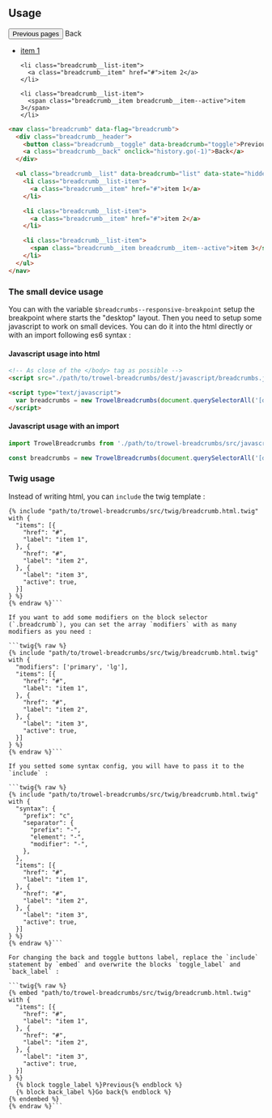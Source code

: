 ## Usage

<div class="preview">
<nav class="breadcrumb" data-flag="breadcrumb">
  <div class="breadcrumb__header">
    <button class="breadcrumb__toggle" data-breadcrumb="toggle">Previous pages</button>
    <a class="breadcrumb__back" onclick="history.go(-1)">Back</a>
  </div>

  <ul class="breadcrumb__list" data-breadcrumb="list" data-state="hidden">
    <li class="breadcrumb__list-item">
      <a class="breadcrumb__item" href="#">item 1</a>
    </li>

    <li class="breadcrumb__list-item">
      <a class="breadcrumb__item" href="#">item 2</a>
    </li>

    <li class="breadcrumb__list-item">
      <span class="breadcrumb__item breadcrumb__item--active">item 3</span>
    </li>
  </ul>
</nav>
</div>

```html
<nav class="breadcrumb" data-flag="breadcrumb">
  <div class="breadcrumb__header">
    <button class="breadcrumb__toggle" data-breadcrumb="toggle">Previous pages</button>
    <a class="breadcrumb__back" onclick="history.go(-1)">Back</a>
  </div>

  <ul class="breadcrumb__list" data-breadcrumb="list" data-state="hidden">
    <li class="breadcrumb__list-item">
      <a class="breadcrumb__item" href="#">item 1</a>
    </li>

    <li class="breadcrumb__list-item">
      <a class="breadcrumb__item" href="#">item 2</a>
    </li>

    <li class="breadcrumb__list-item">
      <span class="breadcrumb__item breadcrumb__item--active">item 3</span>
    </li>
  </ul>
</nav>
```

### The small device usage

You can with the variable `$breadcrumbs--responsive-breakpoint` setup the breakpoint where starts the "desktop" layout. Then you need to setup some javascript to work on small devices. You can do it into the html directly or with an import following es6 syntax :

#### Javascript usage into html

```html
<!-- As close of the </body> tag as possible -->
<script src="./path/to/trowel-breadcrumbs/dest/javascript/breadcrumbs.js"></script>

<script type="text/javascript">
  var breadcrumbs = new TrowelBreadcrumbs(document.querySelectorAll('[data-flag="breadcrumb"]'));
</script>
```

#### Javascript usage with an import

```js
import TrowelBreadcrumbs from './path/to/trowel-breadcrumbs/src/javascript/breadcrumbs';

const breadcrumbs = new TrowelBreadcrumbs(document.querySelectorAll('[data-flag="breadcrumb"]'));
```


### Twig usage

Instead of writing html, you can `include` the twig template :

```twig{% raw %}
{% include "path/to/trowel-breadcrumbs/src/twig/breadcrumb.html.twig" with {
  "items": [{
    "href": "#",
    "label": "item 1",
  }, {
    "href": "#",
    "label": "item 2",
  }, {
    "label": "item 3",
    "active": true,
  }]
} %}
{% endraw %}```

If you want to add some modifiers on the block selector (`.breadcrumb`), you can set the array `modifiers` with as many modifiers as you need :

```twig{% raw %}
{% include "path/to/trowel-breadcrumbs/src/twig/breadcrumb.html.twig" with {
  "modifiers": ['primary', 'lg'],
  "items": [{
    "href": "#",
    "label": "item 1",
  }, {
    "href": "#",
    "label": "item 2",
  }, {
    "label": "item 3",
    "active": true,
  }]
} %}
{% endraw %}```

If you setted some syntax config, you will have to pass it to the `include` :

```twig{% raw %}
{% include "path/to/trowel-breadcrumbs/src/twig/breadcrumb.html.twig" with {
  "syntax": {
    "prefix": "c",
    "separator": {
      "prefix": "-",
      "element": "-",
      "modifier": "-",
    },
  },
  "items": [{
    "href": "#",
    "label": "item 1",
  }, {
    "href": "#",
    "label": "item 2",
  }, {
    "label": "item 3",
    "active": true,
  }]
} %}
{% endraw %}```

For changing the back and toggle buttons label, replace the `include` statement by `embed` and overwrite the blocks `toggle_label` and `back_label` :

```twig{% raw %}
{% embed "path/to/trowel-breadcrumbs/src/twig/breadcrumb.html.twig" with {
  "items": [{
    "href": "#",
    "label": "item 1",
  }, {
    "href": "#",
    "label": "item 2",
  }, {
    "label": "item 3",
    "active": true,
  }]
} %}
  {% block toggle_label %}Previous{% endblock %}
  {% block back_label %}Go back{% endblock %}
{% endembed %}
{% endraw %}```